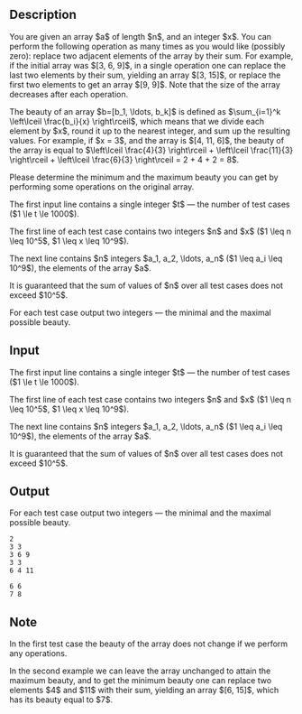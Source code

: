 ## Description

<div><p>You are given an array $a$ of length $n$, and an integer $x$. You can perform the following operation as many times as you would like (possibly zero): replace two adjacent elements of the array by their sum. For example, if the initial array was $[3, 6, 9]$, in a single operation one can replace the last two elements by their sum, yielding an array $[3, 15]$, or replace the first two elements to get an array $[9, 9]$. Note that the size of the array decreases after each operation.</p><p>The <span class="tex-font-style-it">beauty</span> of an array $b=[b_1, \ldots, b_k]$ is defined as $\sum_{i=1}^k \left\lceil \frac{b_i}{x} \right\rceil$, which means that we divide each element by $x$, round it up to the nearest integer, and sum up the resulting values. For example, if $x = 3$, and the array is $[4, 11, 6]$, the beauty of the array is equal to $\left\lceil \frac{4}{3} \right\rceil + \left\lceil \frac{11}{3} \right\rceil + \left\lceil \frac{6}{3} \right\rceil = 2 + 4 + 2 = 8$.</p><p>Please determine the minimum and the maximum beauty you can get by performing some operations on the original array.</p></div><div class="input-specification"><p>The first input line contains a single integer $t$&nbsp;— the number of test cases ($1 \le t \le 1000$).</p><p>The first line of each test case contains two integers $n$ and $x$ ($1 \leq n \leq 10^5$, $1 \leq x \leq 10^9$).</p><p>The next line contains $n$ integers $a_1, a_2, \ldots, a_n$ ($1 \leq a_i \leq 10^9$), the elements of the array $a$. </p><p>It is guaranteed that the sum of values of $n$ over all test cases does not exceed $10^5$.</p></div><div class="output-specification"><p>For each test case output two integers&nbsp;— the minimal and the maximal possible beauty.</p></div>

## Input

<p>The first input line contains a single integer $t$&nbsp;— the number of test cases ($1 \le t \le 1000$).</p><p>The first line of each test case contains two integers $n$ and $x$ ($1 \leq n \leq 10^5$, $1 \leq x \leq 10^9$).</p><p>The next line contains $n$ integers $a_1, a_2, \ldots, a_n$ ($1 \leq a_i \leq 10^9$), the elements of the array $a$. </p><p>It is guaranteed that the sum of values of $n$ over all test cases does not exceed $10^5$.</p>

## Output

<p>For each test case output two integers&nbsp;— the minimal and the maximal possible beauty.</p>





```input1
2
3 3
3 6 9
3 3
6 4 11
```




```output1
6 6
7 8
```



## Note

<p>In the first test case the beauty of the array does not change if we perform any operations.</p><p>In the second example we can leave the array unchanged to attain the maximum beauty, and to get the minimum beauty one can replace two elements $4$ and $11$ with their sum, yielding an array $[6, 15]$, which has its beauty equal to $7$.</p>

